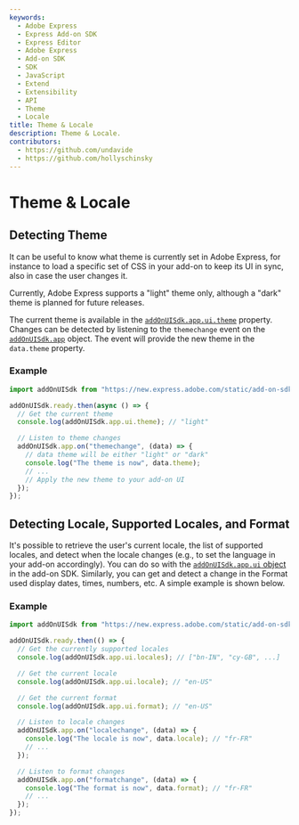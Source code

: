 ```yaml
---
keywords:
  - Adobe Express
  - Express Add-on SDK
  - Express Editor
  - Adobe Express
  - Add-on SDK
  - SDK
  - JavaScript
  - Extend
  - Extensibility
  - API
  - Theme
  - Locale
title: Theme & Locale
description: Theme & Locale.
contributors:
  - https://github.com/undavide
  - https://github.com/hollyschinsky
---
```


# Theme & Locale

## Detecting Theme

It can be useful to know what theme is currently set in Adobe Express, for instance to load a specific set of CSS in your add-on to keep its UI in sync, also in case the user changes it.

<InlineAlert slots="text" variant="info"/>

Currently, Adobe Express supports a "light" theme only, although a "dark" theme is planned for future releases.

The current theme is available in the [`addOnUISdk.app.ui.theme`](../../../references/addonsdk/app-ui.md#theme) property. Changes can be detected by listening to the `themechange` event on the [`addOnUISdk.app`](../../../references/addonsdk/addonsdk-app.md) object. The event will provide the new theme in the `data.theme` property.

### Example

```js
import addOnUISdk from "https://new.express.adobe.com/static/add-on-sdk/sdk.js";

addOnUISdk.ready.then(async () => {
  // Get the current theme
  console.log(addOnUISdk.app.ui.theme); // "light"

  // Listen to theme changes
  addOnUISdk.app.on("themechange", (data) => {
    // data theme will be either "light" or "dark"
    console.log("The theme is now", data.theme);
    // ...
    // Apply the new theme to your add-on UI
  });
});
```

## Detecting Locale, Supported Locales, and Format

It's possible to retrieve the user's current locale, the list of supported locales, and detect when the locale changes (e.g., to set the language in your add-on accordingly). You can do so with the [`addOnUISdk.app.ui` object](../../../references/addonsdk/app-ui.md#locale) in the add-on SDK. Similarly, you can get and detect a change in the Format used display dates, times, numbers, etc. A simple example is shown below.

### Example

```js
import addOnUISdk from "https://new.express.adobe.com/static/add-on-sdk/sdk.js";

addOnUISdk.ready.then(() => {
  // Get the currently supported locales
  console.log(addOnUISdk.app.ui.locales); // ["bn-IN", "cy-GB", ...]

  // Get the current locale
  console.log(addOnUISdk.app.ui.locale); // "en-US"

  // Get the current format
  console.log(addOnUISdk.app.ui.format); // "en-US"

  // Listen to locale changes
  addOnUISdk.app.on("localechange", (data) => {
    console.log("The locale is now", data.locale); // "fr-FR"
    // ...
  });

  // Listen to format changes
  addOnUISdk.app.on("formatchange", (data) => {
    console.log("The format is now", data.format); // "fr-FR"
    // ...
  });
});
```
